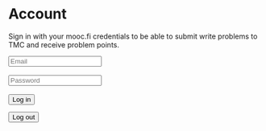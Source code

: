 # Account

Sign in with your mooc.fi credentials to be able to submit write problems to TMC and receive problem points.

<div>
<input id="user" type="text" placeholder="Email"><br><br>
<input id="pass" type="password" placeholder="Password"><br><br>
<button class="md-button md-button--primary" onclick="login()">Log in</button>
</div>

<button class="md-button md-button--primary" onclick="logout()">Log out</button>

<script type="text/javascript">
$=>document.querySelector
</script>

<div id="loginResponse"></div>
